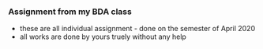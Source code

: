 ### Assignment from my BDA class
- these are all individual assignment - done on the semester of April 2020
- all works are done by yours truely without any help